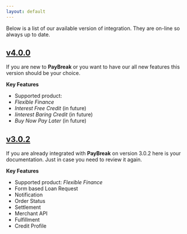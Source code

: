 ```yaml
---
layout: default
---
```


Below is a list of our available version of integration. They are on-line so always up to date.

## [v4.0.0](v4/)

If you are new to **PayBreak** or you want to have our all new features this version should be your choice.

**Key Features**

- Supported product:
 - *Flexible Finance*
 - *Interest Free Credit* (in future)
 - *Iinterest Baring Credit* (in future)
 - *Buy Now Pay Later* (in future)

## [v3.0.2](v3/)

If you are already integrated with **PayBreak** on version 3.0.2 here is your documentation. Just in case you need to review it again.

**Key Features**

- Supported product: *Flexible Finance*
- Form based Loan Request
- Notification
 - Order Status
 - Settlement
- Merchant API
 - Fulfillment
 - Credit Profile
